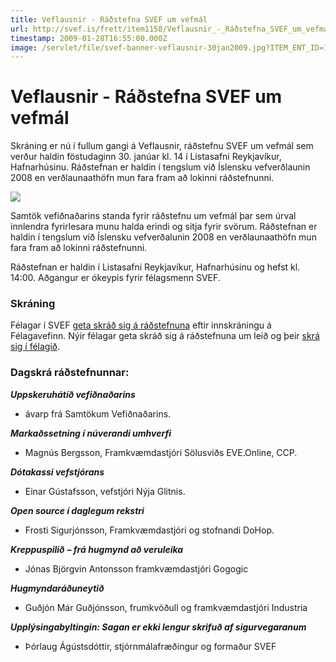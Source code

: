 ```yaml
---
title: Veflausnir - Ráðstefna SVEF um vefmál
url: http://svef.is/frett/item1158/Veflausnir_-_Ráðstefna_SVEF_um_vefmál
timestamp: 2009-01-28T16:55:00.000Z
image: /servlet/file/svef-banner-veflausnir-30jan2009.jpg?ITEM_ENT_ID=1153&COLLSPEC_ENT_ID=2
---
```


# Veflausnir - Ráðstefna SVEF um vefmál

Skráning er nú í fullum gangi á Veflausnir, ráðstefnu SVEF um vefmál sem verður haldin föstudaginn 30\. janúar kl. 14 í Listasafni Reykjavíkur, Hafnarhúsinu. Ráðstefnan er haldin í tengslum við Íslensku vefverðlaunin 2008 en verðlaunaathöfn mun fara fram að lokinni ráðstefnunni.

![](/servlet/file/svef-banner-veflausnir-30jan2009.jpg?ITEM_ENT_ID=1153&COLLSPEC_ENT_ID=2)

Samtök vefiðnaðarins standa fyrir ráðstefnu um vefmál þar sem úrval innlendra fyrirlesara munu halda erindi og sitja fyrir svörum. Ráðstefnan er haldin í tengslum við Íslensku vefverðalunin 2008 en verðlaunaathöfn mun fara fram að lokinni ráðstefnunni.

Ráðstefnan er haldin í Listasafni Reykjavíkur, Hafnarhúsinu og hefst kl. 14:00\. Aðgangur er ókeypis fyrir félagsmenn SVEF.

### Skráning  

Félagar í SVEF [geta skráð sig á ráðstefnuna](/vidburdir/skraning/item1154/) eftir innskráningu á Félagavefinn. Nýir félagar geta skráð sig á ráðstefnuna um leið og þeir [skrá sig í félagið](/skraning-einstaklinga/).

### Dagskrá ráðstefnunnar:  

_**Uppskeruhátíð vefiðnaðarins**_  
- ávarp frá Samtökum Vefiðnaðarins.

_**Markaðssetning í núverandi umhverfi**_  
- Magnús Bergsson, Framkvæmdastjóri Sölusviðs EVE.Online, CCP.

_**Dótakassi vefstjórans**_  
- Einar Gústafsson, vefstjóri Nýja Glitnis.

_**Open source í daglegum rekstri**_  
- Frosti Sigurjónsson, Framkvæmdastjóri og stofnandi DoHop.

_**Kreppuspilið** **– frá hugmynd að veruleika**_  
- Jónas Björgvin Antonsson framkvæmdastjóri Gogogic

_**Hugmyndaráðuneytið**_  
- Guðjón Már Guðjónsson, frumkvöðull og framkvæmdastjóri Industria

_**Upplýsingabyltingin: Sagan er ekki lengur skrifuð af sigurvegaranum**_

- Þórlaug Ágústsdóttir, stjórnmálafræðingur og formaður SVEF
